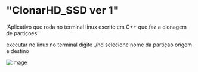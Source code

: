 # "ClonarHD_SSD ver 1"
'Aplicativo que roda no terminal linux escrito em C++ que faz a clonagem de partiçoes'

executar no linux no terminal digite ./hd
selecione nome da partiçao origem e destino

![image](https://user-images.githubusercontent.com/70297459/216779503-7cfc84cd-b5c3-4dfe-9fde-eafb022d2780.png)

